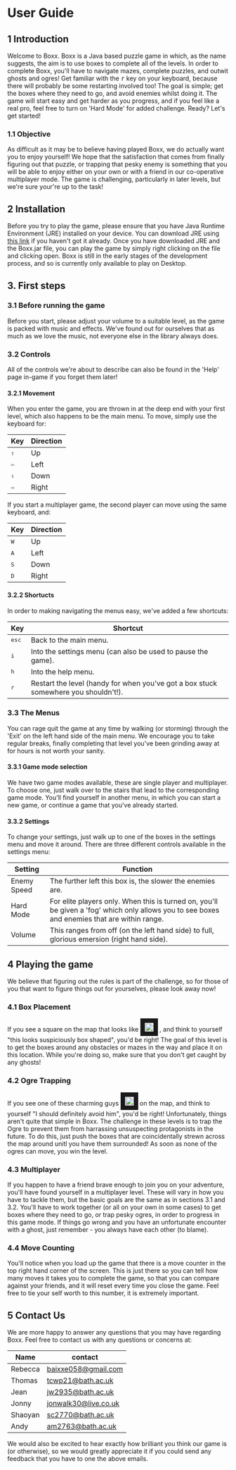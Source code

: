 # User Guide
## 1 Introduction

Welcome to Boxx. Boxx is a Java based puzzle game in which, as the name suggests, the aim is to use boxes to complete all of the levels. In order to complete Boxx, you'll have to navigate mazes, complete puzzles, and outwit ghosts and ogres! Get familiar with the <kbd>r</kbd> key on your keyboard, because there will probably be some restarting involved too! The goal is simple; get the boxes where they need to go, and avoid enemies whilst doing it. The game will start easy and get harder as you progress, and if you feel like a real pro, feel free to turn on 'Hard Mode' for added challenge. Ready? Let's get started!

### 1.1 Objective

As difficult as it may be to believe having played Boxx, we do actually want you to enjoy yourself! We hope that the satisfaction that comes from finally figuring out that puzzle, or trapping that pesky enemy is something that you will be able to enjoy either on your own or with a friend in our co-operative multiplayer mode. The game is challenging, particularly in later levels, but we're sure your're up to the task!

## 2 Installation

Before you try to play the game, please ensure that you have Java Runtime Environment (JRE) installed on your device. You can download JRE using [this link](https://www.java.com/en/download/) if you haven't got it already. Once you have downloaded JRE and the Boxx.jar file, you can play the game by simply right clicking on the file and clicking open. Boxx is still in the early stages of the development process, and so is currently only available to play on Desktop.

## 3. First steps

### 3.1 Before running the game

Before you start, please adjust your volume to a suitable level, as the game is packed with music and effects. We've found out for ourselves that as much as we love the music, not everyone else in the library always does.
 
### 3.2 Controls 

All of the controls we're about to describe can also be found in the 'Help' page in-game if you forget them later!

#### 3.2.1 Movement 

When you enter the game, you are thrown in at the deep end with your first level, which also happens to be the main menu. To move, simply use the keyboard for:

| Key     | Direction |
| ------- | --------- |
| <kbd>⇧</kbd> | Up   |
| <kbd>⇦</kbd>  | Left  |
| <kbd>⇩</kbd>   | Down   |
| <kbd>⇨</kbd> | Right   |

If you start a multiplayer game, the second player can move using the same keyboard, and: 

| Key     | Direction |
| ------- | --------- |
| <kbd>W</kbd> | Up   |
| <kbd>A</kbd>  | Left  |
| <kbd>S</kbd>   | Down   |
| <kbd>D</kbd> | Right   |

#### 3.2.2 Shortucts 

In order to making navigating the menus easy, we've added a few shortcuts:

| Key     | Shortcut |
| ------- | --------- |
| <kbd>esc</kbd> | Back to the main menu.   |
| <kbd>i</kbd>  | Into the settings menu (can also be used to pause the game).  |
| <kbd>h</kbd>   | Into the help menu.   |
| <kbd>r</kbd> | Restart the level (handy for when you've got a box stuck somewhere you shouldn't!).  |

### 3.3 The Menus

You can rage quit the game at any time by walking (or storming) through the 'Exit' on the left hand side of the main menu. We encourage you to take regular breaks, finally completing that level you've been grinding away at for hours is not worth your sanity.

#### 3.3.1 Game mode selection

We have two game modes available, these are single player and multiplayer. To choose one, just walk over to the stairs that lead to the corresponding game mode. You'll find yourself in another menu, in which you can start a new game, or continue a game that you've already started.

#### 3.3.2 Settings

To change your settings, just walk up to one of the boxes in the settings menu and move it around. 
There are three different controls available in the settings menu:

| Setting     | Function |
| ------- | --------- |
| Enemy Speed | The further left this box is, the slower the enemies are. |
| Hard Mode | For elite players only. When this is turned on, you'll be given a 'fog' which only allows you to see boxes and enemies that are within range. |
| Volume   | This ranges from off (on the left hand side) to full, glorious emersion (right hand side). |
 
## 4 Playing the game

We believe that figuring out the rules is part of the challenge, so for those of you that want to figure things out for yourselves, please look away now!

### 4.1 Box Placement

If you see a square on the map that looks like <img src="https://github.bath.ac.uk/jsw37/Red-SE/blob/master/core/assets/temp/area.png" alt="IMAGE ALT TEXT HERE" width="20" height="20" border="10" /></a> , and think to yourself "this looks suspiciously box shaped", you'd be right! The goal of this level is to get the boxes around any obstacles or mazes in the way and place it on this location. While you're doing so, make sure that you don't get caught by any ghosts!

### 4.2 Ogre Trapping

If you see one of these charming guys <img src="https://github.bath.ac.uk/jsw37/Red-SE/blob/master/core/assets/temp/monster.png" alt="IMAGE ALT TEXT HERE" width="20" height="20" border="10" /></a> on the map, and think to yourself "I should definitely avoid him", you'd be right! Unfortunately, things aren't quite that simple in Boxx. The challenge in these levels is to trap the Ogre to prevent them from harrassing unsuspecting protagonists in the future. To do this, just push the boxes that are coincidentally strewn across the map around unitl you have them surrounded! As soon as none of the ogres can move, you win the level.

### 4.3 Multiplayer

If you happen to have a friend brave enough to join you on your adventure, you'll have found yourself in a multiplayer level. These will vary in how you have to tackle them, but the basic goals are the same as in sections 3.1 and 3.2. You'll have to work together (or all on your own in some cases) to get boxes where they need to go, or trap pesky ogres, in order to progress in this game mode. If things go wrong and you have an unfortunate encounter with a ghost, just remember - you always have each other (to blame).

### 4.4 Move Counting

You'll notice when you load up the game that there is a move counter in the top right hand corner of the screen. This is just there so you can tell how many moves it takes you to complete the game, so that you can compare against your friends, and it will reset every time you close the game. Feel free to tie your self worth to this number, it is extremely important.

## 5 Contact Us

We are more happy to answer any questions that you may have regarding Boxx. Feel free to contact us with any questions or concerns at:

| Name    | contact              |
|---------|----------------------|
| Rebecca | baixxe058@gmail.com  |
| Thomas  | tcwp21@bath.ac.uk    |
| Jean    | jw2935@bath.ac.uk    |
| Jonny   | jonwalk30@live.co.uk |
| Shaoyan | sc2770@bath.ac.uk    |
| Andy    | am2763@bath.ac.uk    |

We would also be excited to hear exactly how brilliant you think our game is (or otherwise), so we would greatly appreciate it if you could send any feedback that you have to one the above emails.
